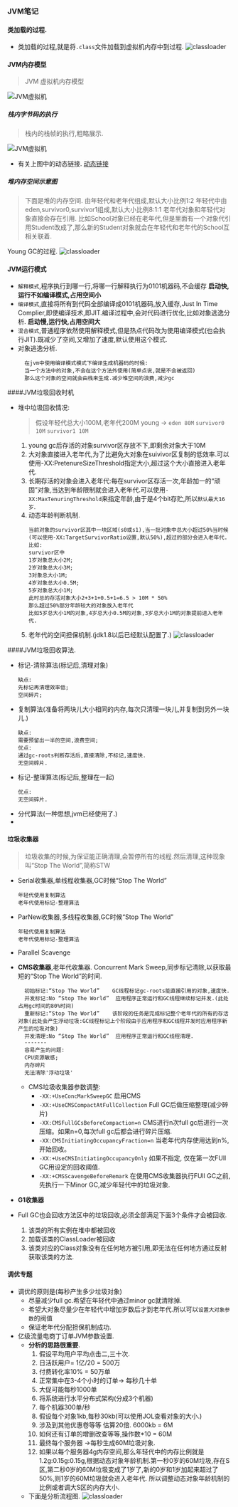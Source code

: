 ### JVM笔记

#### 类加载的过程.
* 类加载的过程,就是将`.class`文件加载到虚拟机内存中到过程.
![classloader](../../../Images/programming/java/jvm/classloder.png)

#### JVM内存模型
> JVM 虚拟机内存模型


![JVM虚拟机](../../../Images/programming/java/jvm/JVM虚拟机.png)

##### 栈内字节码的执行
> 栈内的栈帧的执行,粗略展示.

![JVM虚拟机](../../../Images/programming/java/jvm/栈的执行.gif)
* 有关上图中的动态链接.
[动态链接](jvm栈中的动态链接.md)


##### 堆内存空间示意图
> 下面是堆的内存空间.
> 由年轻代和老年代组成,默认大小比例1:2
> 年轻代中由eden,survivor0,survivor1组成,默认大小比例8:1:1
> 老年代对象和年轻代对象直接会存在引用. 比如School对象已经在老年代,但是里面有一个对象代引用Student改成了,那么新的Student对象就会在年轻代和老年代的School互相关联着.

Young GC的过程.
![classloader](../../../Images/programming/java/jvm/堆内存示意图.gif)



#### JVM运行模式
* `解释模式`,程序执行到哪一行,将哪一行解释执行为0101机器码,不会缓存
  **启动快,运行不如编译模式,占用空间小**
* `编译模式`,直接将所有到代码全部编译成0101机器码,放入缓存,Just In Time Complier,即使编译技术,即JIT.编译过程中,会对代码进行优化,比如对象逃逸分析.
  **启动慢,运行快,占用空间大**
* `混合模式`,普通程序依然使用解释模式,但是热点代码改为使用编译模式(也会执行JIT).既减少了空间,又增加了速度,默认使用这个模式.
* 对象逃逸分析.
  ```
    在jvm中使用编译模式模式下编译生成机器码的时候:
    当一个方法中的对象,不会在这个方法外使用(简单点说,就是不会被返回)
    那么这个对象的空间就会由栈来生成.减少堆空间的浪费,减少gc
  ```

####JVM垃圾回收时机
* 堆中垃圾回收情况:
  >假设年轻代总大小100M,老年代200M
  >young -> `eden 80M` `survivor0 10M` `survivor1 10M`
  1. young gc后存活的对象survivor区存放不下,即剩余对象大于10M
  2. 大对象直接进入老年代,为了比避免大对象在suivivor区复制的低效率.可以使用-XX:PretenureSizeThreshold指定大小,超过这个大小直接进入老年代.
  3. 长期存活的对象会进入老年代:每在survivor区存活一次,年龄加一的“顽固”对象,当达到年龄限制就会进入老年代.可以使用`-XX:MaxTenuringThreshold`来指定年龄,由于是4个bit存贮,所以`默认最大16岁`.
  4. 动态年龄判断机制.
        ```
        当前对象的survivor区其中一块区域(s0或s1),当一批对象中总大小超过50%当时候(可以使用-XX:TargetSurvivorRatio设置,默认50%),超过的部分会进入老年代.
        比如:
        survivor区中
        1岁对象总大小2M;
        2岁对象总大小3M;
        3对象总大小1M;
        4岁对象总大小0.5M;
        5岁对象总大小1M;
        此时总的存活对象大小2+3+1+0.5+1=6.5 > 10M * 50%
        那么超过50%部分年龄较大的对象放入老年代
        比如5岁总大小1M的对象,4岁总大小0.5M的对象,3岁总大小1M的对象提前进入老年代.
        ```
  5. 老年代的空间担保机制.(jdk1.8以后已经默认配置了.)
  ![classloader](../../../Images/programming/java/jvm/老年代担保机制.png)

####JVM垃圾回收算法.
* 标记-清除算法(标记后,清理对象)
  ```
  缺点:
  先标记再清理效率低;
  空间碎片;
  ```
* 复制算法(准备将两块儿大小相同的内存,每次只清理一块儿,并复制到另外一块儿.)
  ```
  缺点:
  需要预留出一半的空间,浪费空间;
  优点:
  通过gc-roots判断存活后,直接清除,不标记,速度快.
  无空间碎片.
  ```
* 标记-整理算法(标记后,整理在一起)
  ```
  优点: 
  无空间碎片.
  ```
* 分代算法(一种思想,jvm已经使用了.)
* 
#### 垃圾收集器
> 垃圾收集的时候,为保证能正确清理,会暂停所有的线程.然后清理,这种现象叫“Stop The World”,简称STW
* Serial收集器,单线程收集器,GC时候“Stop The World”
  ```
  年轻代使用复制算法
  老年代使用标记-整理算法
  ```
* ParNew收集器,多线程收集器,GC时候“Stop The World”
  ```
  年轻代使用复制算法
  老年代使用标记-整理算法
  ```
* Parallel Scavenge
* **CMS收集器**,老年代收集器.
Concurrent Mark Sweep,同步标记清除,以获取最短的“Stop The World”的时间.
  ```
    初始标记:“Stop The World”    GC线程标记gc-roots能直接引用的对象,速度快.
    并发标记:No “Stop The World”  应用程序正常运行和GC线程继续标记并发.(此处占用gc时间的80%时间)
    重新标记:“Stop The World”    该阶段的任务是完成标记整个老年代的所有的存活对象(此处会产生浮动垃圾:GC线程标记上个阶段由于应用程序和GC线程并发时应用程序新产生的垃圾对象)
    并发清理:No “Stop The World”  应用程序正常运行和GC线程清理.
    -------
    容易产生的问题:
    CPU资源敏感;
    内存碎片
    无法清除'浮动垃圾'
  ```
  * CMS垃圾收集器参数调整:
    * `-XX:+UseConcMarkSweepGC` 启用CMS
    * `-XX:+UseCMSCompactAtFullCollection` Full GC后做压缩整理(减少碎片)
    * `-XX:CMSFullGCsBeforeCompaction=n`  CMS进行n次full gc后进行一次压缩。如果n=0,每次full gc后都会进行碎片压缩.
    * `-XX:CMSInitiatingOccupancyFraction=n` 当老年代内存使用达到n%,开始回收。
    * `-XX:+UseCMSInitiatingOccupancyOnly` 如果不指定, 仅在第一次FUll GC用设定的回收阈值.
    * `-XX:+CMSScavengeBeforeRemark` 在使用CMS收集器执行FUll GC之前,先执行一下Minor GC,减少年轻代中的垃圾对象.
* **G1收集器**



* Full GC也会回收方法区中的垃圾回收,必须全部满足下面3个条件才会被回收.
  1. 该类的所有实例在堆中都被回收
  2. 加载该类的ClassLoader被回收
  3. 该类对应的Class对象没有在任何地方被引用,即无法在任何地方通过反射获取该类的方法.


#### 调优专题
* 调优的原则是(每秒产生多少垃圾对象)
  * 尽量减少full gc.希望在年轻代中通过minor gc就清除掉.
  * 希望大对象尽量少在年轻代中增加岁数后才到老年代.所以可以`设置大对象参数`的阀值
  * 保证老年代分配担保机制成功.
* 亿级流量电商丁订单JVM参数设置.
  * **分析的思路很重要**.
    1. 假设平均用户平均点击二,三十次.
    2. 日活跃用户= 1亿/20 = 500万
    3. 付费转化率10% = 50万单
    4. 正常集中在3-4个小时的订单-> 每秒几十单
    5. 大促可能每秒1000单
    6. 将系统进行水平分布式架构(分成3个机器)
    7. 每个机器300单/秒
    8. 假设每个对象1kb,每秒30kb(可以使用JOL查看对象的大小.)
    9. 涉及到其他优惠卷等等 估算20倍. 6000kb = 6M
    10. 如何还有订单的增删改查等等,操作数*10 = 60M 
    11. 最终每个服务器 ->每秒生成60M垃圾对象.
    12. 如果以每个服务器4g内存空间,那么年轻代中的内存比例就是1.2g:0.15g:0.15g,根据动态对象年龄机制.第一秒0岁的60M垃圾,存在S区,第二秒0岁的60M垃圾变成了1岁了,新的0岁和1岁加起来超过了50%,则1岁的60M垃圾就会进入老年代. 所以调整动态对象年龄机制的比例或者调大S区的内存大小.
  * 下面是分析流程图.
![classloader](../../../Images/programming/java/jvm/亿级流量电商垃圾对象分析.png)